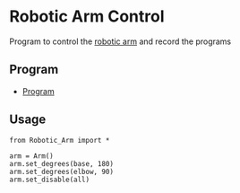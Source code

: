 # Robotic Arm Control

Program to control the [robotic arm](https://github.com/MPi3D/Robotic_Arm) and record the programs

## Program

+ [Program](/Robotic_Arm.py)

## Usage

```
from Robotic_Arm import *

arm = Arm()
arm.set_degrees(base, 180)
arm.set_degrees(elbow, 90)
arm.set_disable(all)
```
